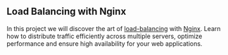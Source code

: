 ## Load Balancing with Nginx

In this project we will discover the art of [load-balancing](https://aws.amazon.com/what-is/load-balancing/#:~:text=Load%20balancing%20is%20the%20method,a%20fast%20and%20reliable%20manner.) with [Nginx](https://www.nginx.com/). Learn how to distribute traffic efficiently across multiple servers, optimize performance and ensure high availability for your web applications.